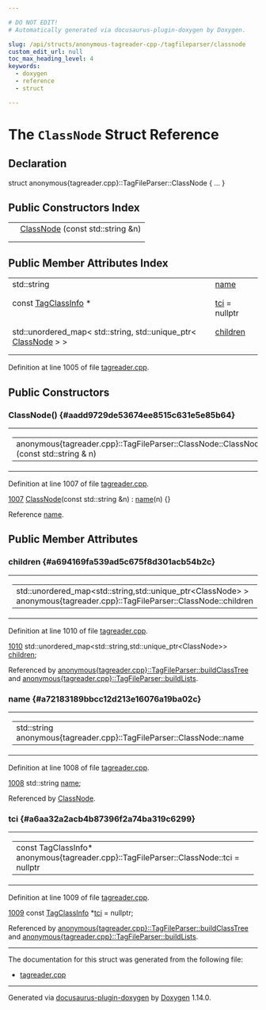 ```yaml
---

# DO NOT EDIT!
# Automatically generated via docusaurus-plugin-doxygen by Doxygen.

slug: /api/structs/anonymous-tagreader-cpp-/tagfileparser/classnode
custom_edit_url: null
toc_max_heading_level: 4
keywords:
  - doxygen
  - reference
  - struct

---
```


<div class="doxyPage">

# The `ClassNode` Struct Reference



## Declaration

<div class="doxyDeclaration">
struct anonymous{tagreader.cpp}::TagFileParser::ClassNode { ... }
</div>

## Public Constructors Index

<table class="doxyMembersIndex">

<tr class="doxyMemberIndexItem">
<td class="doxyMemberIndexItemType" align="left" valign="top"></td>
<td class="doxyMemberIndexItemName" align="left" valign="top"><a href="#aadd9729de53674ee8515c631e5e85b64">ClassNode</a> (const std::string &amp;n)</td>
</tr>
<tr class="doxyMemberIndexDescription">
<td class="doxyMemberIndexDescriptionLeft"></td>
<td class="doxyMemberIndexDescriptionRight">
</td>
</tr>
<tr class="doxyMemberIndexSeparator">
<td class="doxyMemberIndexSeparator" colspan="2"></td>
</tr>

</table>

## Public Member Attributes Index

<table class="doxyMembersIndex">

<tr class="doxyMemberIndexItem">
<td class="doxyMemberIndexItemType" align="left" valign="top">std::string</td>
<td class="doxyMemberIndexItemName" align="left" valign="top"><a href="#a72183189bbcc12d213e16076a19ba02c">name</a></td>
</tr>
<tr class="doxyMemberIndexDescription">
<td class="doxyMemberIndexDescriptionLeft"></td>
<td class="doxyMemberIndexDescriptionRight">
</td>
</tr>
<tr class="doxyMemberIndexSeparator">
<td class="doxyMemberIndexSeparator" colspan="2"></td>
</tr>

<tr class="doxyMemberIndexItem">
<td class="doxyMemberIndexItemType" align="left" valign="top">const <a href="/web-doxygen/docs/api/structs/anonymous-tagreader-cpp-/tagclassinfo">TagClassInfo</a> *</td>
<td class="doxyMemberIndexItemName" align="left" valign="top"><a href="#a6aa32a2acb4b87396f2a74ba319c6299">tci</a> = nullptr</td>
</tr>
<tr class="doxyMemberIndexDescription">
<td class="doxyMemberIndexDescriptionLeft"></td>
<td class="doxyMemberIndexDescriptionRight">
</td>
</tr>
<tr class="doxyMemberIndexSeparator">
<td class="doxyMemberIndexSeparator" colspan="2"></td>
</tr>

<tr class="doxyMemberIndexItem">
<td class="doxyMemberIndexItemType" align="left" valign="top">std::unordered_map&lt; std::string, std::unique_ptr&lt; <a href="/web-doxygen/docs/api/structs/anonymous-tagreader-cpp-/tagfileparser/classnode">ClassNode</a> &gt; &gt;</td>
<td class="doxyMemberIndexItemName" align="left" valign="top"><a href="#a694169fa539ad5c675f8d301acb54b2c">children</a></td>
</tr>
<tr class="doxyMemberIndexDescription">
<td class="doxyMemberIndexDescriptionLeft"></td>
<td class="doxyMemberIndexDescriptionRight">
</td>
</tr>
<tr class="doxyMemberIndexSeparator">
<td class="doxyMemberIndexSeparator" colspan="2"></td>
</tr>

</table>


<p>Definition at line 1005 of file <a href="/web-doxygen/docs/api/files/src/tagreader-cpp">tagreader.cpp</a>.</p>


<div class="doxySectionDef">

## Public Constructors

### ClassNode() {#aadd9729de53674ee8515c631e5e85b64}

<div class="doxyMemberItem">
<div class="doxyMemberProto">
<table class="doxyMemberLabels">
<tr class="doxyMemberLabels">
<td class="doxyMemberLabelsLeft">
<table class="doxyMemberName">
<tr>
<td class="doxyMemberName">anonymous{tagreader.cpp}::TagFileParser::ClassNode::ClassNode (const std::string &amp; n)</td>
</tr>
</table>
</td>
<td class="doxyMemberLabelsRight">
<span class="doxyMemberLabels">
<span class="doxyMemberLabel inline">inline</span>
</span>
</td>
</tr>
</table>
</div>
<div class="doxyMemberDoc">



<p>Definition at line 1007 of file <a href="/web-doxygen/docs/api/files/src/tagreader-cpp">tagreader.cpp</a>.</p>


<div class="doxyProgramListing">

<div class="doxyCodeLine"><span class="doxyLineNumber"><a href="#aadd9729de53674ee8515c631e5e85b64">1007</a></span><span class="doxyLineContent"><span class="doxyHighlight">      <a href="#aadd9729de53674ee8515c631e5e85b64">ClassNode</a>(</span><span class="doxyHighlightKeyword">const</span><span class="doxyHighlight"> std::string &amp;n) : <a href="#a72183189bbcc12d213e16076a19ba02c">name</a>(n) {}</span></span></div>

</div>


<p>Reference <a href="#a72183189bbcc12d213e16076a19ba02c">name</a>.</p>

</div>
</div>

</div>

<div class="doxySectionDef">

## Public Member Attributes

### children {#a694169fa539ad5c675f8d301acb54b2c}

<div class="doxyMemberItem">
<div class="doxyMemberProto">
<table class="doxyMemberLabels">
<tr class="doxyMemberLabels">
<td class="doxyMemberLabelsLeft">
<table class="doxyMemberName">
<tr>
<td class="doxyMemberName">std::unordered_map&lt;std::string,std::unique_ptr&lt;ClassNode&gt; &gt; anonymous{tagreader.cpp}::TagFileParser::ClassNode::children</td>
</tr>
</table>
</td>
</tr>
</table>
</div>
<div class="doxyMemberDoc">



<p>Definition at line 1010 of file <a href="/web-doxygen/docs/api/files/src/tagreader-cpp">tagreader.cpp</a>.</p>


<div class="doxyProgramListing">

<div class="doxyCodeLine"><span class="doxyLineNumber"><a href="#a694169fa539ad5c675f8d301acb54b2c">1010</a></span><span class="doxyLineContent"><span class="doxyHighlight">      std::unordered_map&lt;std::string,std::unique_ptr&lt;ClassNode&gt;&gt; <a href="#a694169fa539ad5c675f8d301acb54b2c">children</a>;</span></span></div>

</div>


<p>Referenced by <a href="/web-doxygen/docs/api/classes/anonymous-tagreader-cpp-/tagfileparser/#ab5bfa36a1a89d2e6f35ac34fc6b0af3d">anonymous{tagreader.cpp}::TagFileParser::buildClassTree</a> and <a href="/web-doxygen/docs/api/classes/anonymous-tagreader-cpp-/tagfileparser/#a9a2a4b0accaef9069229937226e60b10">anonymous{tagreader.cpp}::TagFileParser::buildLists</a>.</p>

</div>
</div>

### name {#a72183189bbcc12d213e16076a19ba02c}

<div class="doxyMemberItem">
<div class="doxyMemberProto">
<table class="doxyMemberLabels">
<tr class="doxyMemberLabels">
<td class="doxyMemberLabelsLeft">
<table class="doxyMemberName">
<tr>
<td class="doxyMemberName">std::string anonymous{tagreader.cpp}::TagFileParser::ClassNode::name</td>
</tr>
</table>
</td>
</tr>
</table>
</div>
<div class="doxyMemberDoc">



<p>Definition at line 1008 of file <a href="/web-doxygen/docs/api/files/src/tagreader-cpp">tagreader.cpp</a>.</p>


<div class="doxyProgramListing">

<div class="doxyCodeLine"><span class="doxyLineNumber"><a href="#a72183189bbcc12d213e16076a19ba02c">1008</a></span><span class="doxyLineContent"><span class="doxyHighlight">      std::string <a href="#a72183189bbcc12d213e16076a19ba02c">name</a>;</span></span></div>

</div>


<p>Referenced by <a href="#aadd9729de53674ee8515c631e5e85b64">ClassNode</a>.</p>

</div>
</div>

### tci {#a6aa32a2acb4b87396f2a74ba319c6299}

<div class="doxyMemberItem">
<div class="doxyMemberProto">
<table class="doxyMemberLabels">
<tr class="doxyMemberLabels">
<td class="doxyMemberLabelsLeft">
<table class="doxyMemberName">
<tr>
<td class="doxyMemberName">const TagClassInfo* anonymous{tagreader.cpp}::TagFileParser::ClassNode::tci = nullptr</td>
</tr>
</table>
</td>
</tr>
</table>
</div>
<div class="doxyMemberDoc">



<p>Definition at line 1009 of file <a href="/web-doxygen/docs/api/files/src/tagreader-cpp">tagreader.cpp</a>.</p>


<div class="doxyProgramListing">

<div class="doxyCodeLine"><span class="doxyLineNumber"><a href="#a6aa32a2acb4b87396f2a74ba319c6299">1009</a></span><span class="doxyLineContent"><span class="doxyHighlight">      </span><span class="doxyHighlightKeyword">const</span><span class="doxyHighlight"> <a href="/web-doxygen/docs/api/structs/anonymous-tagreader-cpp-/tagclassinfo">TagClassInfo</a> *<a href="#a6aa32a2acb4b87396f2a74ba319c6299">tci</a> = </span><span class="doxyHighlightKeyword">nullptr</span><span class="doxyHighlight">;</span></span></div>

</div>


<p>Referenced by <a href="/web-doxygen/docs/api/classes/anonymous-tagreader-cpp-/tagfileparser/#ab5bfa36a1a89d2e6f35ac34fc6b0af3d">anonymous{tagreader.cpp}::TagFileParser::buildClassTree</a> and <a href="/web-doxygen/docs/api/classes/anonymous-tagreader-cpp-/tagfileparser/#a9a2a4b0accaef9069229937226e60b10">anonymous{tagreader.cpp}::TagFileParser::buildLists</a>.</p>

</div>
</div>

</div>

<hr/>

The documentation for this struct was generated from the following file:

<ul>
<li><a href="/web-doxygen/docs/api/files/src/tagreader-cpp">tagreader.cpp</a></li>
</ul>

<hr/>

<p class="doxyGeneratedBy">Generated via <a href="https://github.com/xpack/docusaurus-plugin-doxygen">docusaurus-plugin-doxygen</a> by <a href="https://www.doxygen.nl">Doxygen</a> 1.14.0.</p>

</div>
